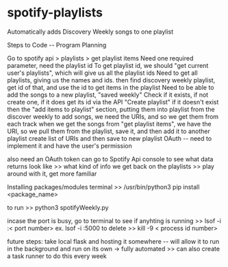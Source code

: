 # spotify-playlists

Automatically adds Discovery Weekly songs to one playlist

Steps to Code -- Program Planning

Go to spotify api > playlists > get playlist items
Need one required parameter, need the playlist id
To get playlist id, we should "get current user's playlists", which will give us all the playlist ids
Need to get all playlists, giving us the names and ids. then find discovery weekly playlist, get id of that, and use the id to get items in the playlist
Need to be able to add the songs to a new playlist, "saved weekly"
Check if it exists, if not create one, if it does get its id via the API
"Create playlist" if it doesn't exist
then the "add items to playlist" section, putting them into playlist from the discover weekly
to add songs, we need the URIs, and so we get them from each track
when we get the songs from "get playlist items", we have the URI, so we pull them from the playlist, save it, and then add it to another playlist
create list of URIs and then save to new playlist
OAuth -- need to implement it and have the user's permission

also need an OAuth token
can go to Spotify Api console to see what data returns look like >> what kind of info we get back on the playlists >> play around with it, get more familiar


Installing packages/modules
terminal >> /usr/bin/python3 pip install <package_name>

to run >> python3 spotifyWeekly.py


incase the port is busy, go to terminal 
 to see if anyhting is running >> lsof -i :< port number>    ex. lsof -i :5000
 to delete >> kill -9 < process id number>

 future steps: take local flask and hosting it somewhere -- will allow it to run in the background and run on its own -> fully automated >> can also create a task runner to do this every week 